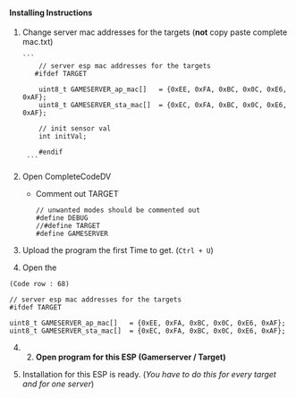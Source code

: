#### Installing Instructions

1. Change server mac addresses for the targets (**not** copy paste complete mac.txt)
       
       ```
           // server esp mac addresses for the targets
          #ifdef TARGET

           uint8_t GAMESERVER_ap_mac[]   = {0xEE, 0xFA, 0xBC, 0x0C, 0xE6, 0xAF}; 
           uint8_t GAMESERVER_sta_mac[]  = {0xEC, 0xFA, 0xBC, 0x0C, 0xE6, 0xAF};

           // init sensor val
           int initVal;

           #endif
        ```
        
2. Open CompleteCodeDV  
  
    - Comment out TARGET
   
      ```
      // unwanted modes should be commented out
      #define DEBUG
      //#define TARGET
      #define GAMESERVER
      ``` 
      

5. Upload the program the first Time to get. (`Ctrl + U`)

6. Open the 

`(Code row : 68)`
   
```
// server esp mac addresses for the targets
#ifdef TARGET

uint8_t GAMESERVER_ap_mac[]   = {0xEE, 0xFA, 0xBC, 0x0C, 0xE6, 0xAF};
uint8_t GAMESERVER_sta_mac[]  = {0xEC, 0xFA, 0xBC, 0x0C, 0xE6, 0xAF};
```    

4. 2. **Open program for this ESP (Gamerserver / Target)**

6. Installation for this ESP is ready. 
(_You have to do this for every target and for one server_)
